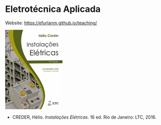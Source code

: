 # Eletrotécnica Aplicada

Website: <https://efurlanm.github.io/teaching/>

![](img/creder.jpg)

- CREDER, Hélio. *Instalações Elétricas*. 16 ed. Rio de Janeiro: LTC, 2016.
